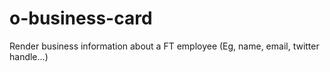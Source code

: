 o-business-card
===============

Render business information about a FT employee (Eg, name, email, twitter handle...)
